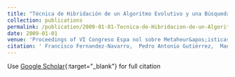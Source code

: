 ```yaml
---
title: "Técnica de Hibridación de un Algoritmo Evolutivo y una Búsqueda Local basada en Análisis Cluster para la Optimización de Redes Neuronales RBF"
collection: publications
permalink: /publication/2009-01-01-Tecnica-de-Hibridacion-de-un-Algoritmo-Evolutivo-y-una-Busqueda-Local-basada-en-Analisis-Cluster-para-la-Optimizacion-de-Redes-Neuronales-RBF
date: 2009-01-01
venue: 'Proceedings of VI Congreso Espa nol sobre Metaheur&apos;isticas and Algoritmos Evolutivos y Bioinspirados (MAEB09)'
citation: ' Francisco Fernandez-Navarro,  Pedro Antonio Gutiérrez,  Manuel Cruz-Ramírez, &quot;Técnica de Hibridación de un Algoritmo Evolutivo y una Búsqueda Local basada en Análisis Cluster para la Optimización de Redes Neuronales RBF.&quot; Proceedings of VI Congreso Espa nol sobre Metaheur&amp;apos;isticas and Algoritmos Evolutivos y Bioinspirados (MAEB09), Vol. (), 2009, pp. 317--324.'
---
```

Use [Google Scholar](https://scholar.google.com/scholar?q=T&#x27;ecnica+de+Hibridaci&#x27;on+de+un+Algoritmo+Evolutivo+y+una+B&#x27;usqueda+Local+basada+en+An&#x27;alisis+Cluster+para+la+Optimizaci&#x27;on+de+Redes+Neuronales+RBF){:target="_blank"} for full citation